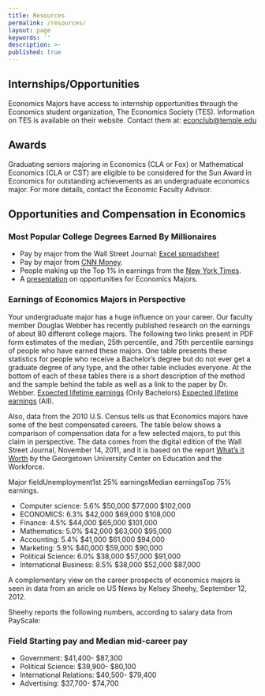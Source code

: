 ```yaml
---
title: Resources
permalink: /resources/
layout: page
keywords: ''
description: >-
published: true
---
```

## Internships/Opportunities

Economics Majors have access to internship opportunities through the Economics student organization, The Economics Society (TES). Information on TES is available on their website.  Contact them at: econclub@temple.edu

## Awards

Graduating seniors majoring in Economics (CLA or Fox)  or Mathematical Economics (CLA or CST) are eligible to be considered for the Sun Award in Economics for outstanding achievements as an undergraduate economics major. For more details, contact the Economic Faculty Advisor.

## Opportunities and Compensation in Economics

### Most Popular College Degrees Earned By Millionaires

- Pay by major from the Wall Street Journal: [Excel spreadsheet](http://www.cla.temple.edu/economics/files/2013/08/Undergraduate-Major-and-Pay.pdf)
- Pay by major from [CNN Money](http://money.cnn.com/2006/02/13/pf/college/starting_salaries/index.htm).
- People making up the Top 1% in earnings from the [New York Times](http://economix.blogs.nytimes.com/2012/01/18/what-the-top-1-of-earners-majored-in/).
- A [presentation](http://www.cla.temple.edu/economics/files/2013/08/Revised-Freshman-Seminar-Econ-Presentationbognanno2011.ppt) on opportunities for Economics Majors.

### Earnings of Economics Majors in Perspective

Your undergraduate major has a huge influence on your career. Our faculty member Douglas Webber has recently published research on the earnings of about 80 different college majors. The following two links present in PDF form estimates of the median, 25th percentile, and 75th percentile earnings of people who have earned these majors. One table presents these statistics for people who receive a Bachelor’s degree but do not ever get a graduate degree of any type, and the other table includes everyone. At the bottom of each of these tables there is a short description of the method and the sample behind the table as well as a link to the paper by Dr. Webber. [Expected lifetime earnings](http://www.cla.temple.edu/economics/files/2014/04/Expected-lifetime-earnings-Only-Bachelors1-copy.pdf) (Only Bachelors).[Expected lifetime earnings](http://www.cla.temple.edu/economics/files/2014/04/Expected-lifetime-earnings-All1-copy.pdf) (All).

Also, data from the 2010 U.S. Census tells us that Economics majors have some of the best compensated careers. The table below shows a comparison of compensation data for a few selected majors, to put this claim in perspective. The data comes from the digital edition of the Wall Street Journal, November 14, 2011, and it is based on the report [What’s it Worth](http://cew.georgetown.edu/whatsitworth) by the Georgetown University Center on Education and the Workforce.

Major fieldUnemployment1st 25% earningsMedian earningsTop 75% earnings.

- Computer science: 5.6%	$50,000	$77,000	$102,000
- ECONOMICS: 6.3%	$42,000	$69,000	$108,000
- Finance:	4.5%	$44,000	$65,000	$101,000
- Mathematics:	5.0%	$42,000	$63,000	$95,000
- Accounting:	5.4%	$41,000	$61,000	$94,000
- Marketing:	5.9%	$40,000	$59,000	$90,000
- Political Science:	6.0%	$38,000	$57,000	$91,000
- International Business:	8.5%	$38,000	$52,000	$87,000

A complementary view on the career prospects of economics majors is seen in data from an aricle on US News by Kelsey Sheehy, September 12, 2012. 

Sheehy reports the following numbers, according to salary data from PayScale:

### Field Starting pay and Median mid-career pay
- Government: $41,400- $87,300
- Political Science: $39,900- $80,100
- International Relations: $40,500- $79,400
- Advertising:  $37,700- $74,700
